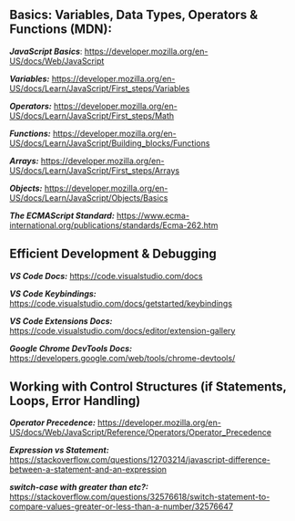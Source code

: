 ## Basics: Variables, Data Types, Operators & Functions (MDN):

**_JavaScript Basics_**: https://developer.mozilla.org/en-US/docs/Web/JavaScript

**_Variables:_** https://developer.mozilla.org/en-US/docs/Learn/JavaScript/First_steps/Variables

**_Operators:_** https://developer.mozilla.org/en-US/docs/Learn/JavaScript/First_steps/Math

**_Functions:_** https://developer.mozilla.org/en-US/docs/Learn/JavaScript/Building_blocks/Functions

**_Arrays:_** https://developer.mozilla.org/en-US/docs/Learn/JavaScript/First_steps/Arrays

**_Objects:_** https://developer.mozilla.org/en-US/docs/Learn/JavaScript/Objects/Basics

**_The ECMAScript Standard:_** https://www.ecma-international.org/publications/standards/Ecma-262.htm

## Efficient Development & Debugging

**_VS Code Docs:_** https://code.visualstudio.com/docs

**_VS Code Keybindings:_** https://code.visualstudio.com/docs/getstarted/keybindings

**_VS Code Extensions Docs:_** https://code.visualstudio.com/docs/editor/extension-gallery

**_Google Chrome DevTools Docs:_** https://developers.google.com/web/tools/chrome-devtools/

## Working with Control Structures (if Statements, Loops, Error Handling)

**_Operator Precedence:_** https://developer.mozilla.org/en-US/docs/Web/JavaScript/Reference/Operators/Operator_Precedence

**_Expression vs Statement:_** https://stackoverflow.com/questions/12703214/javascript-difference-between-a-statement-and-an-expression

**_switch-case with greater than etc?:_** https://stackoverflow.com/questions/32576618/switch-statement-to-compare-values-greater-or-less-than-a-number/32576647
